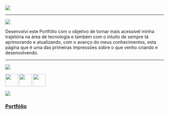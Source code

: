<div align="start">

<img src="https://img.shields.io/static/v1?label=Projeto&message=Portfólio Suelem Macedo &color=red&style=for-the-badge&logo=github"/>

---   

<img src="https://img.shields.io/static/v1?label=Finalidade&message=Contexto&color=blue&style=for-the-badge&logo=github"/>
  <p> Desenvolvi este Portfólio com o objetivo de tornar mais acessível minha trajetória na área de tecnologia e também com o intuito de sempre tá aprimorando e atualizando, com o avanço do meus conhecimentos, esta página que é uma das primeiras impressões sobre o que venho criando e desenvolvendo.
  </p>

---   

<img src="https://img.shields.io/static/v1?label=Habilidades Aprendidas&message=Ferramentas e Tecnologias&color=yellow&style=for-the-badge&logo=github"/>
<p></p>
<img align="center" src="https://cdn.jsdelivr.net/gh/devicons/devicon/icons/html5/html5-original.svg" width="40" height="40"/> 
<img align="center"
src="https://cdn.jsdelivr.net/gh/devicons/devicon/icons/css3/css3-original.svg" width="40" height="40"/> 
<img align="center"
src="https://cdn.jsdelivr.net/gh/devicons/devicon/icons/javascript/javascript-original.svg" width="40" height="40"/> 
  <p></p>

<img src="https://img.shields.io/static/v1?label=Link&message=Portfólio Suelem Macedo &color=purple&style=for-the-badge&logo=github"/>

### <b> <a href="https://portfolio-suelem.vercel.app/">Portfólio</a> </b> <br>

</div>

<div align="center">

